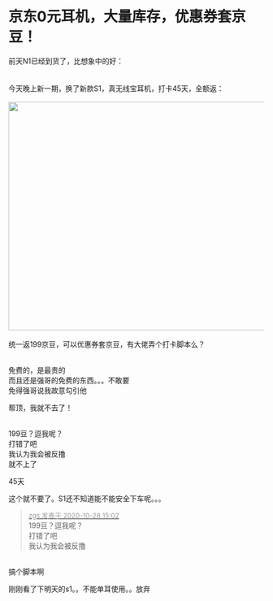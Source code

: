 # 京东0元耳机，大量库存，优惠券套京豆！


前天N1已经到货了，比想象中的好：<br />
<br />
<img id="aimg_s75O5" onclick="zoom(this, this.src, 0, 0, 0)" class="zoom" src="https://ftp.bmp.ovh/imgs/2020/10/745425af00754c55.jpg" onmouseover="img_onmouseoverfunc(this)" onload="thumbImg(this)" border="0" alt="" /><br />
<br />
今天晚上新一期，换了新款S1，真无线宝耳机，打卡45天，全额返：<br />
<br />
<img id="aimg_wtiMu" onclick="zoom(this, this.src, 0, 0, 0)" class="zoom" width="600" height="450" src="https://ftp.bmp.ovh/imgs/2020/10/849c8070fb2899d7.png" onmouseover="img_onmouseoverfunc(this)" onclick="zoom(this)" style="cursor:pointer" border="0" alt="" /><br />
<br />
统一返199京豆，可以优惠券套京豆，有大佬弄个打卡脚本么？<br />
<br />


免费的，是最贵的<br />
而且还是强哥的免费的东西。。。不敢要<br />
免得强哥说我故意勾引他

帮顶，我就不去了！<br />
<br />
<img src="static/image/smiley/default/lol.gif" smilieid="12" border="0" alt="" /><img src="static/image/smiley/default/lol.gif" smilieid="12" border="0" alt="" /><img src="static/image/smiley/default/lol.gif" smilieid="12" border="0" alt="" />

199豆？逗我呢？<br />
打错了吧<br />
我认为我会被反撸<br />
就不上了

45天 <img src="static/image/smiley/yct/022.gif" smilieid="42" border="0" alt="" /><img id="aimg_v2Koo" onclick="zoom(this, this.src, 0, 0, 0)" class="zoom" src="https://cdn.jsdelivr.net/gh/hishis/forum-master/public/images/patch.gif" onmouseover="img_onmouseoverfunc(this)" onload="thumbImg(this)" border="0" alt="" />

这个就不要了。S1还不知道能不能安全下车呢。。。

<div class="quote"><blockquote><font size="2"><a href="https://www.hostloc.com/forum.php?mod=redirect&amp;goto=findpost&amp;pid=9364157&amp;ptid=759419" target="_blank"><font color="#999999">zgs 发表于 2020-10-28 15:02</font></a></font><br />
199豆？逗我呢？<br />
打错了吧<br />
我认为我会被反撸</blockquote></div><br />
搞个脚本啊

刚刚看了下明天的s1。。不能单耳使用。。放弃<img src="static/image/smiley/default/lol.gif" smilieid="12" border="0" alt="" />
